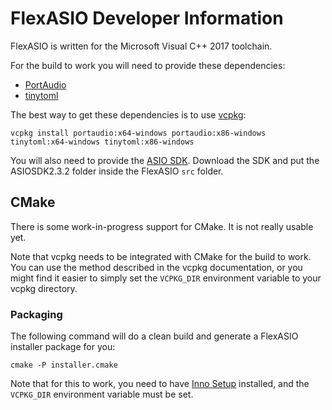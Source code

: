 # FlexASIO Developer Information

FlexASIO is written for the Microsoft Visual C++ 2017 toolchain.

For the build to work you will need to provide these dependencies:

 - [PortAudio][]
 - [tinytoml][]

The best way to get these dependencies is to use [vcpkg][]:

```
vcpkg install portaudio:x64-windows portaudio:x86-windows tinytoml:x64-windows tinytoml:x86-windows
```

You will also need to provide the [ASIO SDK][]. Download the SDK and put the
ASIOSDK2.3.2 folder inside the FlexASIO `src` folder.

## CMake

There is some work-in-progress support for CMake. It is not really usable yet.

Note that vcpkg needs to be integrated with CMake for the build to work. You
can use the method described in the vcpkg documentation, or you might find it
easier to simply set the `VCPKG_DIR` environment variable to your vcpkg
directory.

### Packaging

The following command will do a clean build and generate a FlexASIO installer
package for you:

```
cmake -P installer.cmake
```

Note that for this to work, you need to have [Inno Setup][] installed, and the
`VCPKG_DIR` environment variable must be set.

[ASIO SDK]: http://www.steinberg.net/en/company/developer.html
[Inno Setup]: http://www.jrsoftware.org/isdl.php
[PortAudio]: http://www.portaudio.com/
[tinytoml]: https://github.com/mayah/tinytoml
[vcpkg]: https://github.com/Microsoft/vcpkg

